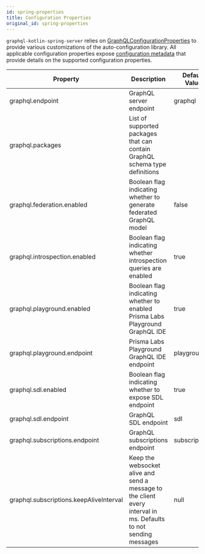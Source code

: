 ```yaml
---
id: spring-properties
title: Configuration Properties
original_id: spring-properties
---
```


`graphql-kotlin-spring-server` relies on [GraphQLConfigurationProperties](https://github.com/ExpediaGroup/graphql-kotlin/blob/3.x.x/graphql-kotlin-spring-server/src/main/kotlin/com/expediagroup/graphql/spring/GraphQLConfigurationProperties.kt)
to provide various customizations of the auto-configuration library. All applicable configuration properties expose [configuration
metadata](https://docs.spring.io/spring-boot/docs/current/reference/html/configuration-metadata.html) that provide
details on the supported configuration properties.

| Property | Description | Default Value |
|----------|-------------|---------------|
| graphql.endpoint | GraphQL server endpoint | graphql |
| graphql.packages | List of supported packages that can contain GraphQL schema type definitions | |
| graphql.federation.enabled | Boolean flag indicating whether to generate federated GraphQL model | false |
| graphql.introspection.enabled | Boolean flag indicating whether introspection queries are enabled | true |
| graphql.playground.enabled | Boolean flag indicating whether to enabled Prisma Labs Playground GraphQL IDE | true |
| graphql.playground.endpoint | Prisma Labs Playground GraphQL IDE endpoint | playground |
| graphql.sdl.enabled | Boolean flag indicating whether to expose SDL endpoint | true |
| graphql.sdl.endpoint | GraphQL SDL endpoint | sdl |
| graphql.subscriptions.endpoint | GraphQL subscriptions endpoint | subscriptions |
| graphql.subscriptions.keepAliveInterval | Keep the websocket alive and send a message to the client every interval in ms. Defaults to not sending messages | null |
